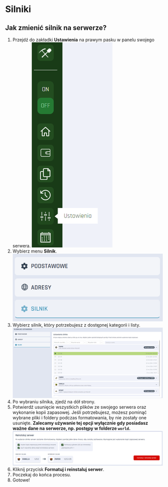 # Silniki

## Jak zmienić silnik na serwerze?

1. Przejdź do zakładki **Ustawienia** na prawym pasku w panelu swojego serwera.
   ![1](../img/silniki/1.png)
2. Wybierz menu **Silnik**.
   ![2](../img/silniki/2.png)
3. Wybierz silnik, który potrzebujesz z dostępnej kategorii i listy.
   ![3](../img/silniki/3.png)
4. Po wybraniu silnika, zjedź na dół strony.
5. Potwierdź usunięcie wszystkich plików ze swojego serwera oraz wykonanie kopii zapasowej. Jeśli potrzebujesz, możesz pominąć wybrane pliki i foldery podczas formatowania, by nie zostały one usunięte. **Zalecamy używanie tej opcji wyłącznie gdy posiadasz ważne dane na serwerze, np. postępy w folderze `world`.**
   ![4](../img/silniki/4.png)
6. Kliknij przycisk **Formatuj i reinstaluj serwer**.
7. Poczekaj do końca procesu.
8. Gotowe!
